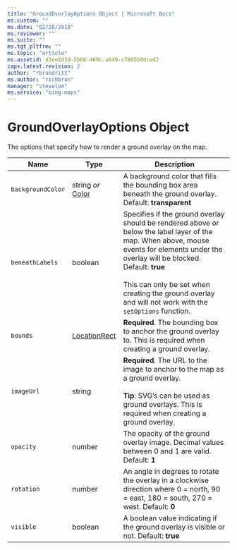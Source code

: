 ```yaml
---
title: "GroundOverlayOptions Object | Microsoft Docs"
ms.custom: ""
ms.date: "02/28/2018"
ms.reviewer: ""
ms.suite: ""
ms.tgt_pltfrm: ""
ms.topic: "article"
ms.assetid: 43ee2d3d-5b66-469c-a649-cf805b9dced2
caps.latest.revision: 2
author: "rbrundritt"
ms.author: "richbrun"
manager: "stevelom"
ms.service: "bing-maps"
---
```

# GroundOverlayOptions Object
The options that specify how to render a ground overlay on the map.

| Name            | Type            | Description    |
|-----------------|-----------------|----------------|
| `backgroundColor` | string _or_ [Color](../v8-web-control/color-class.md) | A background color that fills the bounding box area beneath the ground overlay. Default: **transparent**   |
| `beneathLabels`   | boolean         | Specifies if the ground overlay should be rendered above or below the label layer of the map. When above, mouse events for elements under the overlay will be blocked. Default: **true** <br/><br/>This can only be set when creating the ground overlay and will not work with the `setOptions` function. |
| `bounds`          | [LocationRect](../v8-web-control/locationrect-class.md)    | **Required**. The bounding box to anchor the ground overlay to. This is required when creating a ground overlay.       |
| `imageUrl`        | string          | **Required**. The URL to the image to anchor to the map as a ground overlay. <br/><br/>**Tip**: SVG’s can be used as ground overlays. This is required when creating a ground overlay.   |
| `opacity`         | number          | The opacity of the ground overlay image. Decimal values between 0 and 1 are valid. Default: **1**   |
| `rotation`        | number          | An angle in degrees to rotate the overlay in a clockwise direction where 0 = north, 90 = east, 180 = south, 270 = west. Default: **0**  |
| `visible`         | boolean         | A boolean value indicating if the ground overlay is visible or not. Default: **true**   |
